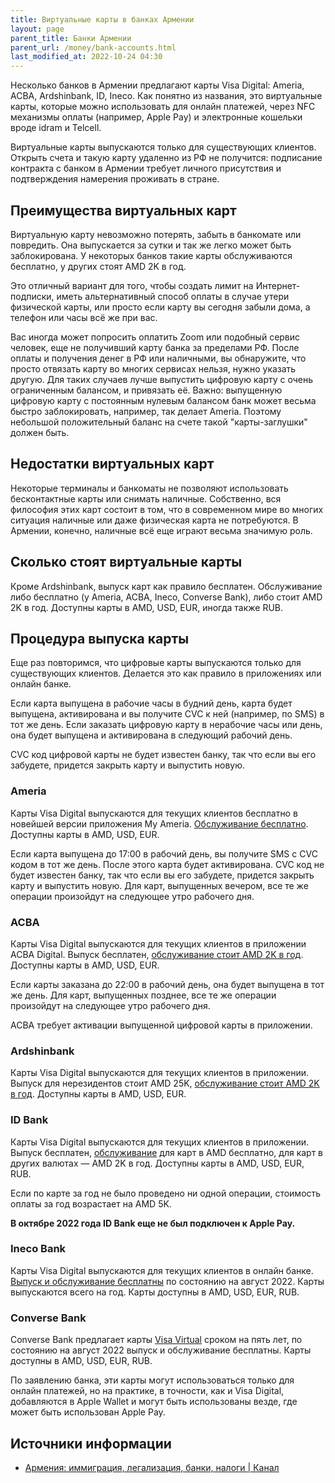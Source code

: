 ```yaml
---
title: Виртуальные карты в банках Армении
layout: page
parent_title: Банки Армении
parent_url: /money/bank-accounts.html
last_modified_at: 2022-10-24 04:30
---
```


Несколько банков в Армении предлагают карты Visa Digital: Ameria, ACBA, Ardshinbank, ID, Ineco. Как понятно из названия, это виртуальные карты, которые можно использовать для онлайн платежей, через NFC механизмы оплаты (например, Apple Pay) и электронные кошельки вроде idram и Telcell.

Виртуальные карты выпускаются только для существующих клиентов. Открыть счета и такую карту удаленно из РФ не получится: подписание контракта с банком в Армении требует личного присутствия и подтверждения намерения проживать в стране.

## Преимущества виртуальных карт

Виртуальную карту невозможно потерять, забыть в банкомате или повредить. Она выпускается за сутки и так же легко может быть заблокирована. У некоторых банков такие карты обслуживаются бесплатно, у других стоят AMD 2K в год.

Это отличный вариант для того, чтобы создать лимит на Интернет-подписки, иметь альтернативный способ оплаты в случае утери физической карты, или просто если карту вы сегодня забыли дома, а телефон или часы всё же при вас.

Вас иногда может попросить оплатить Zoom или подобный сервис человек, еще не получивший карту банка за пределами РФ. После оплаты и получения денег в РФ или наличными, вы обнаружите, что просто отвязать карту во многих сервисах нельзя, нужно указать другую. Для таких случаев лучше выпустить цифровую карту с очень ограниченным балансом, и привязать её. Важно: выпущенную цифровую карту с постоянным нулевым балансом банк может весьма быстро заблокировать, например, так делает Ameria. Поэтому небольшой положительный баланс на счете такой "карты-заглушки" должен быть.

## Недостатки виртуальных карт

Некоторые терминалы и банкоматы не позволяют использовать бесконтактные карты или снимать наличные. Собственно, вся философия этих карт состоит в том, что в современном мире во многих ситуация наличные или даже физическая карта не потребуются. В Армении, конечно, наличные всё еще играют весьма значимую роль.

## Сколько стоят виртуальные карты

Кроме Ardshinbank, выпуск карт как правило бесплатен. Обслуживание либо бесплатно (у Ameria, ACBA, Ineco, Converse Bank), либо стоит AMD 2K в год. Доступны карты в AMD, USD, EUR, иногда также RUB.

## Процедура выпуска карты

Еще раз повторимся, что цифровые карты выпускаются только для существующих клиентов. Делается это как правило в приложениях или онлайн банке.

Если карта выпущена в рабочие часы в будний день, карта будет выпущена, активирована и вы получите CVC к ней (например, по SMS) в тот же день. Если заказать цифровую карту в нерабочие часы или день, она будет выпущена и активирована в следующий рабочий день.

CVC код цифровой карты не будет известен банку, так что если вы его забудете, придется закрыть карту и выпустить новую.

### Ameria

Карты Visa Digital выпускаются для текущих клиентов бесплатно в новейшей версии приложения My Ameria. [Обслуживание бесплатно](https://ameriabank.am/en/personal/cards/cards/debit-cards). Доступны карты в AMD, USD, EUR.

Если карта выпущена до 17:00 в рабочий день, вы получите SMS с CVC кодом в тот же день. После этого карта будет активирована. CVC код не будет известен банку, так что если вы его забудете, придется закрыть карту и выпустить новую. Для карт, выпущенных вечером, все те же операции произойдут на следующее утро рабочего дня.

### ACBA

Карты Visa Digital выпускаются для текущих клиентов в приложении ACBA Digital. Выпуск бесплатен, [обслуживание стоит AMD 2K в год](https://www.acba.am/en/individuals/choose-a-card/special-cards/Visa-Digital). Доступны карты в AMD, USD, EUR.

Если карты заказана до 22:00 в рабочий день, она будет выпущена в тот же день. Для карт, выпущенных позднее, все те же операции произойдут на следующее утро рабочего дня.

ACBA требует активации выпущенной цифровой карты в приложении.

### Ardshinbank

Карты Visa Digital выпускаются для текущих клиентов в приложении. Выпуск для нерезидентов стоит AMD 25K, [обслуживание стоит AMD 2K в год](https://www.ardshinbank.am/en/content/visa-gold-debit-digital-card). Доступны карты в AMD, USD, EUR.

### ID Bank

Карты Visa Digital выпускаются для текущих клиентов в приложении. Выпуск бесплатен, [обслуживание](https://idbank.am/en/cards/other/visa-digital/?tab-id=tarifs) для карт в AMD бесплатно, для карт в других валютах — AMD 2K в год. Доступны карты в AMD, USD, EUR, RUB.

Если по карте за год не было проведено ни одной операции, стоимость оплаты за год возрастает на AMD 5K.

**В октябре 2022 года ID Bank еще не был подключен к Apple Pay.**

### Ineco Bank

Карты Visa Digital выпускаются для текущих клиентов в онлайн банке. [Выпуск и обслуживание бесплатны](https://www.inecobank.am/en/Individual/cards/visa-digital/terms) по состоянию на август 2022. Карты выпускаются всего на год. Карты доступны в AMD, USD, EUR, RUB.

### Converse Bank

Converse Bank предлагает карты [Visa Virtual](https://www.conversebank.am/en/visa-virtual/) сроком на пять лет, по состоянию на август 2022 выпуск и обслуживание бесплатны. Карты доступны в AMD, USD, EUR, RUB.

По заявлению банка, эти карты могут использоваться только для онлайн платежей, но на практике, в точности, как и Visa Digital, добавляются в Apple Wallet и могут быть использованы везде, где может быть использован Apple Pay.

## Источники информации

- [Армения: иммиграция, легализация, банки, налоги \| Канал](https://t.me/am_banking_and_residency)

